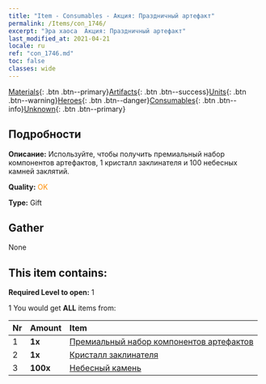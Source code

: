 ```yaml
---
title: "Item - Consumables - Акция: Праздничный артефакт"
permalink: /Items/con_1746/
excerpt: "Эра хаоса  Акция: Праздничный артефакт"
last_modified_at: 2021-04-21
locale: ru
ref: "con_1746.md"
toc: false
classes: wide
---
```

 [Materials](/ru/Items/){: .btn .btn--primary}[Artifacts](/ru/Items/Artifacts/){: .btn .btn--success}[Units](/ru/Items/Units/){: .btn .btn--warning}[Heroes](/ru/Items/Heroes/){: .btn .btn--danger}[Consumables](/ru/Items/Consumables/){: .btn .btn--info}[Unknown](/ru/Items/Unknown/){: .btn .btn--primary}

## Подробности
 **Описание:** Используйте, чтобы получить премиальный набор компонентов артефактов, 1 кристалл заклинателя и 100 небесных камней заклятий.

 **Quality:** <span style="color: #FF8C00">OK</span>

 **Type:** Gift

## Gather

  None

## This item contains:

 **Required Level to open:** 1

 1 You would get **ALL** items  from:

  | Nr | Amount |     Item    |
  |:---|:-------|:------------|
  | 1 |  **1x** | [Премиальный набор компонентов артефактов](/ru/Items/con_1433/) |  | 
  | 2 |  **1x** | [Кристалл заклинателя](/ru/Items/art_189/) |  | 
  | 3 |  **100x** | [Небесный камень](/ru/Items/art_188/) |  | 
